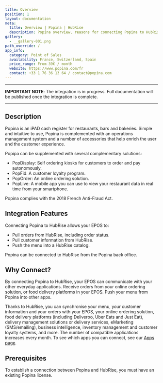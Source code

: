 ```yaml
---
title: Overview
position: 1
layout: documentation
meta:
  title: Overview | Popina | HubRise
  description: Popina overview, reasons for connecting Popina to HubRise and summary of integrated features. Synchronise data between your EPOS and your other apps.
gallery:
  - __gallery-001.png
path_override: /
app_info:
  category: Point of Sales
  availability: France, Switzerland, Spain
  price_range: From 39€ / month
  website: https://www.popina.com/fr
  contact: +33 1 76 36 13 64 / contact@popina.com
---
```


---

**IMPORTANT NOTE**: The integration is in progress. Full documentation will be published once the integration is complete.

---

## Description

Popina is an iPAD cash register for restaurants, bars and bakeries. Simple and intuitive to use, Popina is complemented with an operations management system and a number of accessories that help enrich the user and the customer experience.

Popipa can be supplemented with several complementary solutions:
- PopDisplay: Self ordering kiosks for customers to order and pay autonomously.
- PopFid: A customer loyalty program.
- PopOrder: An online ordering solution.
- PopLive: A mobile app you can use to view your restaurant data in real time from your smartphone.

Popina complies with the 2018 French Anti-Fraud Act.

## Integration Features

Connecting Popina to HubRise allows your EPOS to:

- Pull orders from HubRise, including order status.
- Pull customer information from HubRise.
- Push the menu into a HubRise catalog.

Popina can be connected to HubRise from the Popina back office.

## Why Connect?

By connecting Popina to HubRise, your EPOS can communicate with your other everyday applications. Receive orders from your online ordering solution, or food delivery platforms in your EPOS. Push your menu from Popina into other apps.

Thanks to HubRise, you can synchronise your menu, your customer information and your orders with your EPOS, your online ordering solution, food delivery platforms (including Deliveroo, Uber Eats and Just Eat), delivery management solutions or delivery services, eMarketing (SMS/emailing), business intelligence, inventory management and customer loyalty systems, and more. The number of compatible applications increases every month. To see which apps you can connect, see our [Apps page](/apps).

## Prerequisites

To establish a connection between Popina and HubRise, you must have an existing Popina license.

